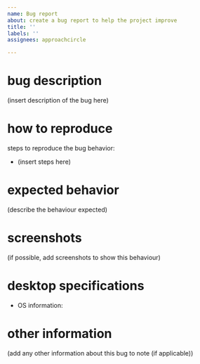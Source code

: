 ```yaml
---
name: Bug report
about: create a bug report to help the project improve
title: ''
labels: ''
assignees: approachcircle

---
```


# bug description
(insert description of the bug here)

# how to reproduce
steps to reproduce the bug behavior:
- (insert steps here)

# expected behavior
(describe the behaviour expected)

# screenshots
(if possible, add screenshots to show this behaviour)

# desktop specifications
 - OS information:

# other information
(add any other information about this bug to note (if applicable))
